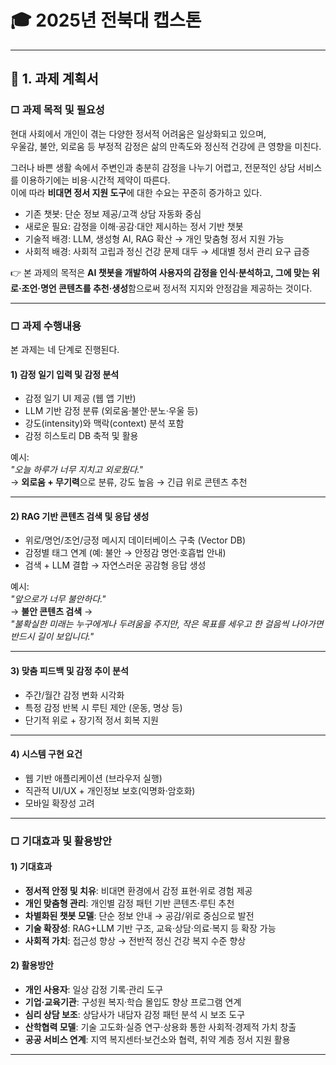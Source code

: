 # 🎓 2025년 전북대 캡스톤

---

## 📌 1. 과제 계획서

### □ 과제 목적 및 필요성
현대 사회에서 개인이 겪는 다양한 정서적 어려움은 일상화되고 있으며,  
우울감, 불안, 외로움 등 부정적 감정은 삶의 만족도와 정신적 건강에 큰 영향을 미친다.  

그러나 바쁜 생활 속에서 주변인과 충분히 감정을 나누기 어렵고, 전문적인 상담 서비스를 이용하기에는 비용·시간적 제약이 따른다.  
이에 따라 **비대면 정서 지원 도구**에 대한 수요는 꾸준히 증가하고 있다.

- 기존 챗봇: 단순 정보 제공/고객 상담 자동화 중심  
- 새로운 필요: 감정을 이해·공감·대안 제시하는 정서 기반 챗봇  
- 기술적 배경: LLM, 생성형 AI, RAG 확산 → 개인 맞춤형 정서 지원 가능  
- 사회적 배경: 사회적 고립과 정신 건강 문제 대두 → 세대별 정서 관리 요구 급증  

👉 본 과제의 목적은 **AI 챗봇을 개발하여 사용자의 감정을 인식·분석하고, 그에 맞는 위로·조언·명언 콘텐츠를 추천·생성**함으로써 정서적 지지와 안정감을 제공하는 것이다.

---

### □ 과제 수행내용
본 과제는 네 단계로 진행된다.

#### 1) 감정 일기 입력 및 감정 분석
- 감정 일기 UI 제공 (웹 앱 기반)
- LLM 기반 감정 분류 (외로움·불안·분노·우울 등)
- 강도(intensity)와 맥락(context) 분석 포함
- 감정 히스토리 DB 축적 및 활용

예시:  
_"오늘 하루가 너무 지치고 외로웠다."_  
→ **외로움 + 무기력**으로 분류, 강도 높음 → 긴급 위로 콘텐츠 추천

---

#### 2) RAG 기반 콘텐츠 검색 및 응답 생성
- 위로/명언/조언/긍정 메시지 데이터베이스 구축 (Vector DB)
- 감정별 태그 연계 (예: 불안 → 안정감 명언·호흡법 안내)
- 검색 + LLM 결합 → 자연스러운 공감형 응답 생성

예시:  
_"앞으로가 너무 불안하다."_  
→ **불안 콘텐츠 검색** →  
*"불확실한 미래는 누구에게나 두려움을 주지만, 작은 목표를 세우고 한 걸음씩 나아가면 반드시 길이 보입니다."*

---

#### 3) 맞춤 피드백 및 감정 추이 분석
- 주간/월간 감정 변화 시각화
- 특정 감정 반복 시 루틴 제안 (운동, 명상 등)
- 단기적 위로 + 장기적 정서 회복 지원

---

#### 4) 시스템 구현 요건
- 웹 기반 애플리케이션 (브라우저 실행)
- 직관적 UI/UX + 개인정보 보호(익명화·암호화)
- 모바일 확장성 고려

---

### □ 기대효과 및 활용방안

#### 1) 기대효과
- **정서적 안정 및 치유**: 비대면 환경에서 감정 표현·위로 경험 제공  
- **개인 맞춤형 관리**: 개인별 감정 패턴 기반 콘텐츠·루틴 추천  
- **차별화된 챗봇 모델**: 단순 정보 안내 → 공감/위로 중심으로 발전  
- **기술 확장성**: RAG+LLM 기반 구조, 교육·상담·의료·복지 등 확장 가능  
- **사회적 가치**: 접근성 향상 → 전반적 정신 건강 복지 수준 향상  

#### 2) 활용방안
- **개인 사용자**: 일상 감정 기록·관리 도구  
- **기업·교육기관**: 구성원 복지·학습 몰입도 향상 프로그램 연계  
- **심리 상담 보조**: 상담사가 내담자 감정 패턴 분석 시 보조 도구  
- **산학협력 모델**: 기술 고도화·실증 연구·상용화 통한 사회적·경제적 가치 창출  
- **공공 서비스 연계**: 지역 복지센터·보건소와 협력, 취약 계층 정서 지원 활용  

---
